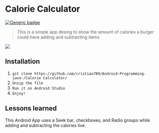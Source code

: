# Calorie Calculator
[![Generic badge](https://img.shields.io/badge/Java-Android-green.svg)](https://shields.io/)

>This is a simple app desing to show the 
amount of calories a burger could have adding and subtracting items

![](tty.gif)

**Installation**
---
1. `git clone https://github.com/cristian789/Android-Programming-java-/Calorie Calculator/`
2. `Unzip the file`
3. `Run it on Android Studio`
4. `Enjoy!`

**Lessons learned**
---
This Android App uses a Seek bar, checkboxes,
and Radio groups while adding and subtracting the calories live. 

